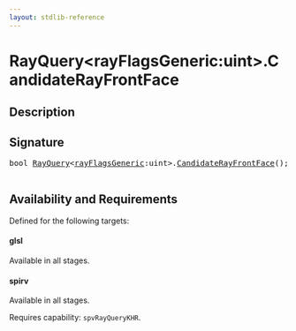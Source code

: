 ```yaml
---
layout: stdlib-reference
---
```


# RayQuery\<rayFlagsGeneric:uint\>\.CandidateRayFrontFace

## Description





## Signature 

<pre>
<span class="code_keyword">bool</span> <a href="/stdlib-reference/types/RayQuery/index" class="code_type">RayQuery</a>&lt;<a href="/stdlib-reference/types/RayQuery/index#decl-rayFlagsGeneric" class="code_var">rayFlagsGeneric</a>:<span class="code_keyword">uint</span>&gt;.<a href="/stdlib-reference/types/RayQuery/CandidateRayFrontFace">CandidateRayFrontFace</a>();

</pre>

## Availability and Requirements

Defined for the following targets:

#### glsl
Available in all stages.

#### spirv
Available in all stages.

Requires capability: `spvRayQueryKHR`.


